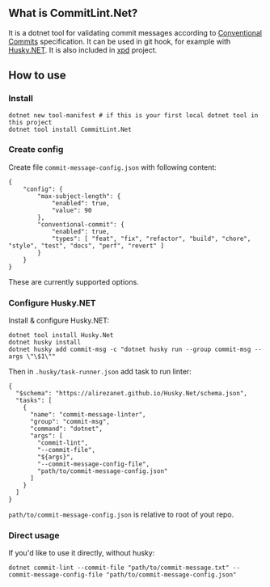 ## What is CommitLint.Net?

It is a dotnet tool for validating commit messages according to [Conventional Commits](https://www.conventionalcommits.org/en/v1.0.0/) specification. It can be used in git hook, for example with [Husky.NET](https://alirezanet.github.io/Husky.Net/). It is also included in [xpd](https://github.com/tomwis/xpd) project.

## How to use

### Install
```
dotnet new tool-manifest # if this is your first local dotnet tool in this project
dotnet tool install CommitLint.Net
```

### Create config

Create file `commit-message-config.json` with following content:
```
{
    "config": {
        "max-subject-length": {
            "enabled": true,
            "value": 90
        },
        "conventional-commit": {
            "enabled": true,
            "types": [ "feat", "fix", "refactor", "build", "chore", "style", "test", "docs", "perf", "revert" ]
        }
    }
}
```

These are currently supported options.

### Configure Husky.NET

Install & configure Husky.NET:
```
dotnet tool install Husky.Net
dotnet husky install
dotnet husky add commit-msg -c "dotnet husky run --group commit-msg --args \"\$1\""
```

Then in `.husky/task-runner.json` add task to run linter:
```
{
  "$schema": "https://alirezanet.github.io/Husky.Net/schema.json",
  "tasks": [
    {
      "name": "commit-message-linter",
      "group": "commit-msg",
      "command": "dotnet",
      "args": [
        "commit-lint",
        "--commit-file",
        "${args}",
        "--commit-message-config-file",
        "path/to/commit-message-config.json"
      ]
    }
  ]
}
```
`path/to/commit-message-config.json` is relative to root of yout repo.

### Direct usage

If you'd like to use it directly, without husky:
```
dotnet commit-lint --commit-file "path/to/commit-message.txt" --commit-message-config-file "path/to/commit-message-config.json"
```